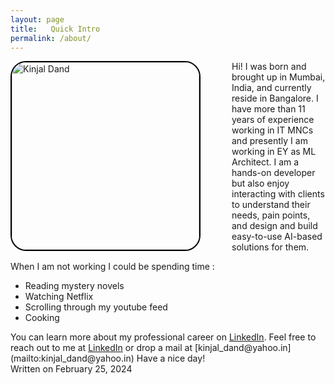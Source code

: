 ```yaml
---
layout: page
title:   Quick Intro
permalink: /about/
---
```

<p><img src="../images/IMG-20230502-WA0018 - CopyCrop.jpg" alt="Kinjal Dand" height="300" width="300" style='float:left;margin-right:50px;border:2px solid #000;border-radius: 25px;'><span style='display:inline'>Hi! I was born and brought up in Mumbai, India, and currently reside in Bangalore. I have more than 11 years of experience working in IT MNCs and presently I am working in EY as ML Architect. I am a hands-on developer but also enjoy interacting with clients to understand their needs, pain points, and design and build easy-to-use AI-based solutions for them.</span></p>

When I am not working I could be spending time :
<ul>
  <li>Reading mystery novels</li>
  <li>Watching Netflix</li>
  <li>Scrolling through my youtube feed</li>
  <li>Cooking</li>
</ul>

<span style='display:inline'>
You can learn more about my professional career on <a href='https://www.linkedin.com/in/kinjaldand/'>LinkedIn</a>. 
Feel free to reach out to me at <a href='https://www.linkedin.com/in/kinjaldand/'>LinkedIn</a> or drop a mail at [kinjal_dand@yahoo.in](mailto:kinjal_dand@yahoo.in) Have a nice day! </span>

<div class="date">
    Written on February 25, 2024
</div>


